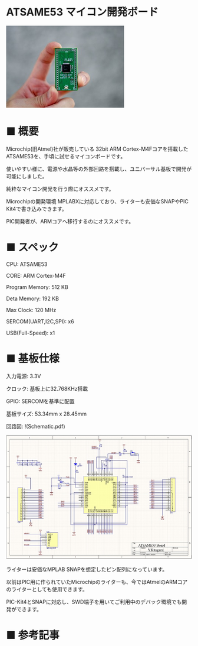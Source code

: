 # ATSAME53 マイコン開発ボード

![TOP img](img/Resized/02.jpg)

# ■ 概要

Microchip(旧Atmel)社が販売している 32bit ARM Cortex-M4Fコアを搭載したATSAME53を、手頃に試せるマイコンボードです。

使いやすい様に、電源や水晶等の外部回路を搭載し、ユニバーサル基板で開発が可能にしました。

純粋なマイコン開発を行う際にオススメです。

Microchipの開発環境 MPLABXに対応しており、ライターも安価なSNAPやPIC Kit4で書き込みできます。

PIC開発者が、ARMコアへ移行するのにオススメです。

# ■ スペック

CPU:    ATSAME53

CORE:   ARM Cortex-M4F

Program Memory: 512 KB

Deta Memory:    192 KB

Max Clock:  120 MHz

SERCOM(UART,I2C,SPI): x6

USB(Full-Speed):    x1

# ■ 基板仕様

入力電源: 3.3V 

クロック: 基板上に32.768KHz搭載

GPIO: SERCOMを基準に配置

基板サイズ: 53.34mm x 28.45mm

回路図: !(Schematic.pdf)

![schematic img](img/Resized/schematic.jpg)

ライターは安価なMPLAB SNAPを想定したピン配列になっています。

以前はPIC用に作られていたMicrochipのライターも、今ではAtmelのARMコアのライターとしても使用できます。

PIC-Kit4とSNAPに対応し、SWD端子を用いてご利用中のデバック環境でも開発ができます。

# ■ 参考記事



